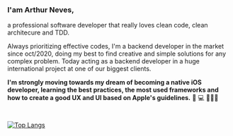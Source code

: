 ### I'am Arthur Neves,

a professional software developer that really loves clean code, clean architecure and TDD. 

Always prioritizing effective codes, I'm a backend developer in the market since oct/2020, doing my best to find creative and simple solutions for any complex problem.
Today acting as a backend developer in a huge international project at one of our biggest clients.


**I'm strongly moving towards my dream of becoming a native iOS developer, learning the best practices, the most used frameworks and how to create a good UX and UI based on Apple's guidelines.**
📱 💻 👨🏻‍💻
#
[![Top Langs](https://github-readme-stats.vercel.app/api/top-langs/?username=arthurnvs&layout=compact)](https://github.com/anuraghazra/github-readme-stats) 
